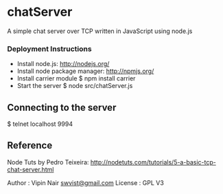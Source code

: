 # chatServer

A simple chat server over TCP written in JavaScript using node.js

### Deployment Instructions

* Install node.js: http://nodejs.org/
* Install node package manager: http://npmjs.org/
* Install carrier module
$ npm install carrier
* Start the server
$ node src/chatServer.js

## Connecting to the server

$ telnet localhost 9994

## Reference

Node Tuts by Pedro Teixeira: http://nodetuts.com/tutorials/5-a-basic-tcp-chat-server.html


Author : Vipin Nair <swvist@gmail.com>
License : GPL V3


